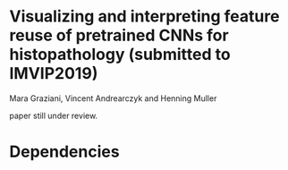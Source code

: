 # Visualizing and interpreting feature reuse of pretrained CNNs for histopathology (submitted to IMVIP2019)
Mara Graziani, Vincent Andrearczyk and Henning Muller

paper still under review.

# Dependencies 

